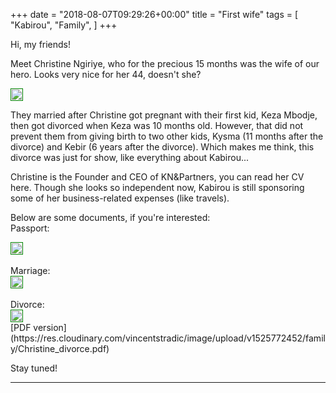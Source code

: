 +++
date = "2018-08-07T09:29:26+00:00"
title = "First wife"
tags = [
    "Kabirou",
    "Family",
]
+++

Hi, my friends!

Meet Christine Ngiriye, who for the precious 15 months was the wife of our hero. Looks very nice for her 44, doesn't she?
<div class="container" style="width:auto">
  <a target="blank" href="https://image.ibb.co/i744ty/Christine_photo.jpg">
    <img src="https://image.ibb.co/i744ty/Christine_photo.jpg" style="padding:1px;border:thin solid green;max-width:100%">
  </a>
</div>
<!--more-->

They married after Christine got pregnant with their first kid, Keza Mbodje, then got divorced when Keza was 10 months old. However, that did not prevent them from giving birth to two other kids, Kysma (11 months after the divorce) and Kebir (6 years after the divorce). Which makes me think, this divorce was just for show, like everything about Kabirou...

Christine is the Founder and CEO of KN&Partners, you can read her CV here. Though she looks so independent now, Kabirou is still sponsoring some of her business-related expenses (like travels).

Below are some documents, if you're interested:
<br>
Passport:
<div class="container" style="width:auto">
  <a target="blank" href="https://image.ibb.co/kAkAYy/Christine_passeport_pic.jpg">
    <img src="https://image.ibb.co/kAkAYy/Christine_passeport_pic.jpg" style="padding:1px;border:thin solid green;max-width:100%">
  </a>
</div>
<br>
Marriage:
<div class="container" style="width:auto">
  <a target="blank" href="https://image.ibb.co/jdrHDy/Christine_marriage_pic.jpg">
    <img src="https://image.ibb.co/jdrHDy/Christine_marriage_pic.jpg" style="padding:1px;border:thin solid green;max-width:100%">
  </a>
</div>
<br>
Divorce:
<div class="container" style="width:auto">
  <a target="blank" href="https://image.ibb.co/kznJLd/Christine_divorce_pic.jpg">
    <img src="https://image.ibb.co/kznJLd/Christine_divorce_pic.jpg" style="padding:1px;border:thin solid green;max-width:100%">
  </a>
</div>
[PDF version](https://res.cloudinary.com/vincentstradic/image/upload/v1525772452/family/Christine_divorce.pdf)
<br>

Stay tuned!
<hr>

